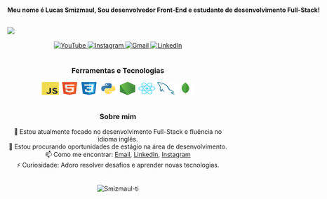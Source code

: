 <div style="text-align: center;">
  <h3 style="font-size: 14px; white-space: nowrap;">Meu nome é Lucas Smizmaul, Sou desenvolvedor Front-End e estudante de desenvolvimento Full-Stack!</h3>
</div>

<br>

<div style="text-align: center;">
  <img src="https://github-profile-summary-cards.vercel.app/api/cards/profile-details?username=Smizmaul-ti&theme=vue" style="display: block; margin-left: auto; margin-right: auto;"/>
</div>

<br>

<div style="text-align: center;">
  <a href="https://www.youtube.com/channel/UC-5SW3ecxlv_D50CwtIjcBg" target="_blank">
    <img src="https://img.shields.io/badge/YouTube-FF0000?style=for-the-badge&logo=youtube&logoColor=white" alt="YouTube">
  </a>
  <a href="https://instagram.com/smizmaul.ti" target="_blank">
    <img src="https://img.shields.io/badge/-Instagram-%23E4405F?style=for-the-badge&logo=instagram&logoColor=white" alt="Instagram">
  </a>
  <a href="mailto:smizmaul.solucoes@gmail.com" target="_blank">
    <img src="https://img.shields.io/badge/-Gmail-%23333?style=for-the-badge&logo=gmail&logoColor=white" alt="Gmail">
  </a>
  <a href="https://www.linkedin.com/in/lucassmizmaul" target="_blank">
    <img src="https://img.shields.io/badge/-LinkedIn-%230077B5?style=for-the-badge&logo=linkedin&logoColor=white" alt="LinkedIn">
  </a>
</div>

<br>

<h3 style="font-size: 16px; text-align: center;">Ferramentas e Tecnologias</h3>
<div style="text-align: center;">
  <img align="center" alt="JavaScript" height="30" width="40" src="https://raw.githubusercontent.com/devicons/devicon/master/icons/javascript/javascript-original.svg">
  <img align="center" alt="HTML" height="30" width="40" src="https://raw.githubusercontent.com/devicons/devicon/master/icons/html5/html5-original.svg">
  <img align="center" alt="CSS" height="30" width="40" src="https://raw.githubusercontent.com/devicons/devicon/master/icons/css3/css3-original.svg">
  <img align="center" alt="Python" height="30" width="40" src="https://raw.githubusercontent.com/devicons/devicon/master/icons/python/python-original.svg">
  <img align="center" alt="Node.js" height="30" width="40" src="https://raw.githubusercontent.com/devicons/devicon/master/icons/nodejs/nodejs-original.svg">
  <img align="center" alt="React.js" height="30" width="40" src="https://raw.githubusercontent.com/devicons/devicon/master/icons/react/react-original.svg">
  <img align="center" alt="MySQL" height="30" width="40" src="https://raw.githubusercontent.com/devicons/devicon/master/icons/mysql/mysql-original.svg">
  <img align="center" alt="MongoDB" height="30" width="40" src="https://raw.githubusercontent.com/devicons/devicon/master/icons/mongodb/mongodb-original.svg">
</div>

<br>

<h3 style="font-size: 16px; text-align: center;">Sobre mim</h3>
<ul style="list-style-type: none; padding: 0; text-align: center;">
  <li>🌱 Estou atualmente focado no desenvolvimento Full-Stack e fluência no idioma inglês.</li>
  <li>💬 Estou procurando oportunidades de estágio na área de desenvolvimento.</li>
  <li>📫 Como me encontrar: <a href="mailto:smizmaul.solucoes@gmail.com">Email</a>, <a href="https://www.linkedin.com/in/lucassmizmaul">LinkedIn</a>, <a href="https://instagram.com/smizmaul.ti">Instagram</a></li>
  <li>⚡ Curiosidade: Adoro resolver desafios e aprender novas tecnologias.</li>
</ul>

<br>

<div style="text-align: center;">
  <img src="https://komarev.com/ghpvc/?username=Smizmaul-ti&color=green" alt="Smizmaul-ti" />
</div>
